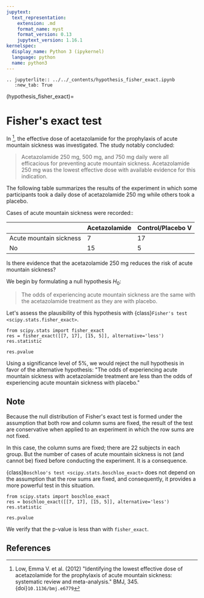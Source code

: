 ```yaml
---
jupytext:
  text_representation:
    extension: .md
    format_name: myst
    format_version: 0.13
    jupytext_version: 1.16.1
kernelspec:
  display_name: Python 3 (ipykernel)
  language: python
  name: python3
---
```


```{eval-rst}
.. jupyterlite:: ../../_contents/hypothesis_fisher_exact.ipynb
   :new_tab: True
```

(hypothesis_fisher_exact)=
# Fisher's exact test

In [^1], the effective dose of acetazolamide for the prophylaxis of acute
mountain sickness was investigated. The study notably concluded:

> Acetazolamide 250 mg, 500 mg, and 750 mg daily were all efficacious for
> preventing acute mountain sickness. Acetazolamide 250 mg was the lowest
> effective dose with available evidence for this indication.

The following table summarizes the results of the experiment in which
some participants took a daily dose of acetazolamide 250 mg while others
took a placebo.

Cases of acute mountain sickness were recorded::

|                         | Acetazolamide | Control/Placebo V |
|-------------------------|---------------|-------------------|
| Acute mountain sickness |       7       |        17         |
| No                      |      15       |         5         |

Is there evidence that the acetazolamide 250 mg reduces the risk of
acute mountain sickness?

We begin by formulating a null hypothesis $H_0$:

> The odds of experiencing acute mountain sickness are the same with
> the acetazolamide treatment as they are with placebo.

Let's assess the plausibility of this hypothesis with
{class}`Fisher's test <scipy.stats.fisher_exact>`.

```{code-cell}
from scipy.stats import fisher_exact
res = fisher_exact([[7, 17], [15, 5]], alternative='less')
res.statistic
```

```{code-cell}
res.pvalue
```

Using a significance level of 5%, we would reject the null hypothesis in
favor of the alternative hypothesis: "The odds of experiencing acute
mountain sickness with acetazolamide treatment are less than the odds of
experiencing acute mountain sickness with placebo."

## Note

Because the null distribution of Fisher's exact test is formed under
the assumption that both row and column sums are fixed, the result of
the test are conservative when applied to an experiment in which the
row sums are not fixed.

In this case, the column sums are fixed; there are 22 subjects in each
group. But the number of cases of acute mountain sickness is not
(and cannot be) fixed before conducting the experiment. It is a
consequence.

{class}`Boschloo's test <scipy.stats.boschloo_exact>` does not depend on the
assumption that the row sums are fixed, and consequently, it provides a more
powerful test in this situation.

```{code-cell}
from scipy.stats import boschloo_exact
res = boschloo_exact([[7, 17], [15, 5]], alternative='less')
res.statistic
```

```{code-cell}
res.pvalue
```

We verify that the p-value is less than with ``fisher_exact``.

## References

[^1]: Low, Emma V. et al. (2012) "Identifying the lowest effective dose of
acetazolamide for the prophylaxis of acute mountain sickness: systematic review
and meta-analysis." BMJ, 345. {doi}`10.1136/bmj.e6779`
